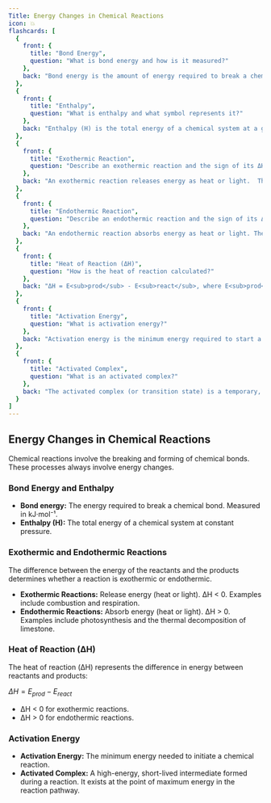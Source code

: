 ```yaml
---
Title: Energy Changes in Chemical Reactions
icon: 💥
flashcards: [
  {
    front: {
      title: "Bond Energy",
      question: "What is bond energy and how is it measured?"
    },
    back: "Bond energy is the amount of energy required to break a chemical bond between two atoms.  It's measured in kJ·mol⁻¹."
  },
  {
    front: {
      title: "Enthalpy",
      question: "What is enthalpy and what symbol represents it?"
    },
    back: "Enthalpy (H) is the total energy of a chemical system at a given pressure."
  },
  {
    front: {
      title: "Exothermic Reaction",
      question: "Describe an exothermic reaction and the sign of its ΔH."
    },
    back: "An exothermic reaction releases energy as heat or light.  The energy of the products is less than the energy of the reactants. ΔH is negative (ΔH < 0)."
  },
  {
    front: {
      title: "Endothermic Reaction",
      question: "Describe an endothermic reaction and the sign of its ΔH."
    },
    back: "An endothermic reaction absorbs energy as heat or light. The energy of the products is greater than the energy of the reactants. ΔH is positive (ΔH > 0)."
  },
  {
    front: {
      title: "Heat of Reaction (ΔH)",
      question: "How is the heat of reaction calculated?"
    },
    back: "ΔH = E<sub>prod</sub> - E<sub>react</sub>, where E<sub>prod</sub> is the energy of the products and E<sub>react</sub> is the energy of the reactants."
  },
  {
    front: {
      title: "Activation Energy",
      question: "What is activation energy?"
    },
    back: "Activation energy is the minimum energy required to start a chemical reaction."
  },
  {
    front: {
      title: "Activated Complex",
      question: "What is an activated complex?"
    },
    back: "The activated complex (or transition state) is a temporary, high-energy complex formed during a reaction where reactant bonds are breaking and product bonds are forming."
  }
]
---
```


## Energy Changes in Chemical Reactions

Chemical reactions involve the breaking and forming of chemical bonds.  These processes always involve energy changes.

### Bond Energy and Enthalpy

*   **Bond energy:** The energy required to break a chemical bond.  Measured in kJ·mol⁻¹.
*   **Enthalpy (H):** The total energy of a chemical system at constant pressure.

### Exothermic and Endothermic Reactions

The difference between the energy of the reactants and the products determines whether a reaction is exothermic or endothermic.

*   **Exothermic Reactions:** Release energy (heat or light).  ΔH < 0.  Examples include combustion and respiration.
*   **Endothermic Reactions:** Absorb energy (heat or light). ΔH > 0. Examples include photosynthesis and the thermal decomposition of limestone.


### Heat of Reaction (ΔH)

The heat of reaction (ΔH) represents the difference in energy between reactants and products:

$ΔH = E_{prod} - E_{react}$

*   ΔH < 0 for exothermic reactions.
*   ΔH > 0 for endothermic reactions.

### Activation Energy

*   **Activation Energy:** The minimum energy needed to initiate a chemical reaction.
*   **Activated Complex:** A high-energy, short-lived intermediate formed during a reaction.  It exists at the point of maximum energy in the reaction pathway.

